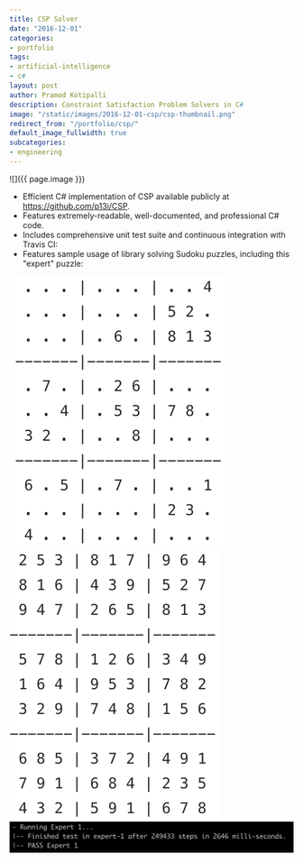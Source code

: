 ```yaml
---
title: CSP Solver
date: "2016-12-01"
categories:
- portfolio
tags:
- artificial-intelligence
- c#
layout: post
author: Pramod Kotipalli
description: Constraint Satisfaction Problem Solvers in C#
image: "/static/images/2016-12-01-csp/csp-thumbnail.png"
redirect_from: "/portfolio/csp/"
default_image_fullwidth: true
subcategories:
- engineering
---
```


![]({{ page.image }})

* Efficient C# implementation of CSP available publicly at
  https://github.com/p13i/CSP.
* Features extremely-readable, well-documented, and
  professional C# code.
* Includes comprehensive unit test suite and continuous
  integration with Travis CI:
* Features sample usage of library solving Sudoku puzzles,
  including this "expert" puzzle:

![](/static/images/2016-12-01-csp/csp-sudoku-unfilled.png)
![](/static/images/2016-12-01-csp/csp-sudoku-filled.png)
![](/static/images/2016-12-01-csp/csp-console.png)